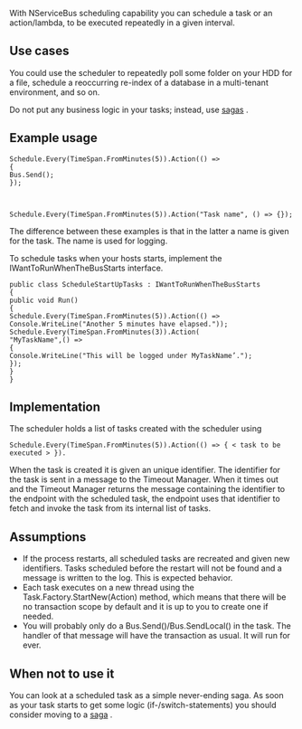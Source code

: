<!--
title: "Scheduling with NServiceBus"
tags: 
-->

With NServiceBus scheduling capability you can schedule a task or an action/lambda, to be executed repeatedly in a given interval.

Use cases
---------

You could use the scheduler to repeatedly poll some folder on your HDD for a file, schedule a reoccurring re-index of a database in a multi-tenant environment, and so on.

Do not put any business logic in your tasks; instead, use
[sagas](sagas-in-nservicebus.md) .

Example usage
-------------


    Schedule.Every(TimeSpan.FromMinutes(5)).Action(() => 
    { 
    Bus.Send(); 
    });



    Schedule.Every(TimeSpan.FromMinutes(5)).Action("Task name", () => {});


The difference between these examples is that in the latter a name is given for the task. The name is used for logging.

To schedule tasks when your hosts starts, implement the IWantToRunWhenTheBusStarts interface.


    public class ScheduleStartUpTasks : IWantToRunWhenTheBusStarts
    {
    public void Run()
    {
    Schedule.Every(TimeSpan.FromMinutes(5)).Action(() =>
    Console.WriteLine("Another 5 minutes have elapsed."));
    Schedule.Every(TimeSpan.FromMinutes(3)).Action(
    "MyTaskName",() =>
    { 
    Console.WriteLine("This will be logged under MyTaskName’.");
    });
    }
    }


Implementation
--------------

The scheduler holds a list of tasks created with the scheduler using

    Schedule.Every(TimeSpan.FromMinutes(5)).Action(() => { < task to be executed > }).

When the task is created it is given an unique identifier. The identifier for the task is sent in a message to the Timeout Manager. When it times out and the Timeout Manager returns the message containing the identifier to the endpoint with the scheduled task, the endpoint uses that identifier to fetch and invoke the task from its internal list of tasks.

Assumptions
-----------

-   If the process restarts, all scheduled tasks are recreated and given
    new identifiers. Tasks scheduled before the restart will not be
    found and a message is written to the log. This is expected
    behavior.
-   Each task executes on a new thread using the
    Task.Factory.StartNew(Action) method, which means that there will be
    no transaction scope by default and it is up to you to create one if
    needed.
-   You will probably only do a Bus.Send()/Bus.SendLocal() in the task.
    The handler of that message will have the transaction as usual. It
    will run for ever.

When not to use it
------------------

You can look at a scheduled task as a simple never-ending saga. As soon as your task starts to get some logic (if-/switch-statements) you should consider moving to a [saga](sagas-in-nservicebus.md) .

